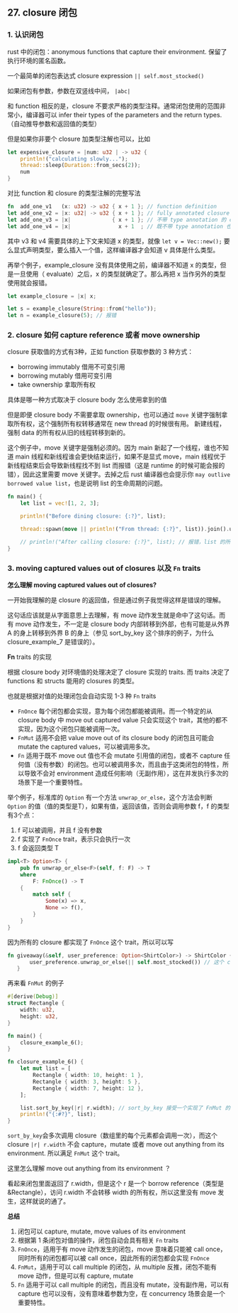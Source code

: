 ## 27. closure 闭包

### 1. 认识闭包

rust 中的闭包：anonymous functions that capture their environment. 保留了执行环境的匿名函数。

一个最简单的闭包表达式 closure expression `|| self.most_stocked()`

如果闭包有参数，参数在双竖线中间， `|abc|`

和 function 相反的是，closure 不要求严格的类型注释。通常闭包使用的范围非常小，编译器可以 infer their types of the parameters and the return types. （自动推导参数和返回值的类型）

但是如果你非要个 closure 加类型注解也可以，比如
```rust
let expensive_closure = |num: u32 | -> u32 {
    println!("calculating slowly...");
    thread::sleep(Duration::from_secs(2));
    num
}
```

对比 function 和 closure 的类型注解的完整写法

```rust
fn  add_one_v1   (x: u32) -> u32 { x + 1 }; // function definition
let add_one_v2 = |x: u32| -> u32 { x + 1 }; // fully annotated closure definition
let add_one_v3 = |x|             { x + 1 }; // 不带 type annotation 的 closure
let add_one_v4 = |x|               x + 1  ; // 既不带 type annotation 也不带 {}，因为这里 body 只有一句
```
其中 v3 和 v4 需要具体的上下文来知道 x 的类型，就像 `let v = Vec::new();` 要么显式声明类型，要么插入一个值，这样编译器才会知道 v 具体是什么类型。

再举个例子，example_closure 没有具体使用之前，编译器不知道 x 的类型，但是一旦使用（ evaluate）之后，x 的类型就确定了。那么再把 x 当作另外的类型使用就会报错。
```rust
let example_closure = |x| x;

let s = example_closure(String::from("hello"));
let n = example_closure(5); // 报错
```

### 2. closure 如何 capture reference 或者 move ownership

closure 获取值的方式有3种，正如 function 获取参数的 3 种方式：
- borrowing immutably 借用不可变引用
- borrowing mutably 借用可变引用
- take ownership 拿取所有权

具体是哪一种方式取决于 closure body 怎么使用拿到的值

但是即便 closure body 不需要拿取 ownership，也可以通过 `move` 关键字强制拿取所有权，这个强制所有权转移通常在 new thread 的时候很有用。
新建线程，强制 data 的所有权从旧的线程转移到新的。

这个例子中，move 关键字是强制必须的。因为 main 新起了一个线程，谁也不知道 main 线程和新线程谁会更快结束运行，如果不是显式 move，main 线程优于新线程结束后会导致新线程找不到 list 而报错（这是 runtime 的时候可能会报的错），因此这里需要 move 关键字。去掉之后 rust 编译器也会提示你 `may outlive borrowed value list`，也是说明 list 的生命周期的问题。

```rust
fn main() {
    let list = vec![1, 2, 3];

    println!("Before dining closure: {:?}", list);

    thread::spawn(move || println!("From thread: {:?}", list)).join().unwrap();

    // println!("After calling closure: {:?}", list); // 报错，list 的所有权已经被转移了
}
```

### 3. moving captured values out of closures 以及 `Fn` traits

**怎么理解 moving captured values out of closures?**

一开始我理解的是 closure 的返回值，但是通过例子我觉得这样是错误的理解。

这句话应该就是从字面意思上去理解，有 move 动作发生就是命中了这句话。而有 move 动作发生，不一定是 closure body 内部转移到外部，也有可能是从外界 A 的身上转移到外界 B 的身上（参见 sort_by_key 这个排序的例子，为什么 closure_example_7 是错误的）。

**Fn** traits 的实现

根据 closure body 对环境值的处理决定了 closure 实现的 traits. 而 traits 决定了 functions 和 structs 能用的 closures 的类型。

也就是根据对值的处理闭包会自动实现 1-3 种 `Fn` traits

- `FnOnce` 每个闭包都会实现，意为每个闭包都能被调用。而一个特定的从 closure body 中 move out captured value 只会实现这个 trait，其他的都不实现，因为这个闭包只能被调用一次。
- `FnMut` 适用不会把 value move out of its closure body 的闭包且可能会 mutate the captured values，可以被调用多次。
- `Fn` 适用于既不 move out 值也不会 mutate 引用值的闭包，或者不 capture 任何值（没有参数）的闭包。也可以被调用多次，而且由于这类闭包的特性，所以导致不会对 environment 造成任何影响（无副作用），这在并发执行多次的场景下是一个重要特性。

举个例子，标准库的 `Option` 有一个方法 `unwrap_or_else`，这个方法会判断 `Option` 的值（值的类型是T），如果有值，返回该值，否则会调用参数 f，f 的类型有3个点：

1. f 可以被调用，并且 f 没有参数
2. f 实现了 `FnOnce` trait，表示只会执行一次
3. f 会返回类型 T

```rust
impl<T> Option<T> {
    pub fn unwrap_or_else<F>(self, f: F) -> T
    where
        F: FnOnce() -> T
    {
        match self {
            Some(x) => x,
            None => f(),
        }
    }
}
```
因为所有的 closure 都实现了 `FnOnce` 这个 trait，所以可以写
```rust
fn giveaway(&self, user_preference: Option<ShirtColor>) -> ShirtColor {
       user_preference.unwrap_or_else(|| self.most_stocked()) // 这个 closure 没有参数，而且有返回值，实现了 FnOnce trait
   }
```

再来看 `FnMut` 的例子
```rust
#[derive(Debug)]
struct Rectangle {
    width: u32,
    height: u32,
}

fn main() {
    closure_example_6();
}

fn closure_example_6() {
    let mut list = [
        Rectangle { width: 10, height: 1 },
        Rectangle { width: 3, height: 5 },
        Rectangle { width: 7, height: 12 },
    ];

    list.sort_by_key(|r| r.width); // sort_by_key 接受一个实现了 FnMut 的 closure
    println!("{:#?}", list);
}
```
`sort_by_key`会多次调用 closure（数组里的每个元素都会调用一次），而这个 closure `|r| r.width` 不会 capture，mutate 或者 move out anything from its environment. 所以满足 `FnMut` 这个 trait。

这里怎么理解 move out anything from its environment ？

看起来闭包里面返回了 r.width，但是这个 r 是一个 borrow reference（类型是 &Rectangle），访问 r.width 不会转移 width 的所有权，所以这里没有 move 发生，这样就说的通了。

**总结**
1. 闭包可以 capture, mutate, move values of its environment
2. 根据第 1 条闭包对值的操作，闭包自动会具有相关 `Fn` traits
3. `FnOnce`，适用于有 move 动作发生的闭包，move 意味着只能被 call once，同时所有的闭包都可以被 call once，因此所有的闭包都会实现 `FnOnce`
4. `FnMut`，适用于可以 call multiple 的闭包，从 multiple 反推，闭包不能有 move 动作，但是可以有 capture, mutate
5. `Fn` 适用于可以 call multiple 的闭包，而且没有 mutate，没有副作用，可以有 capture 也可以没有，没有意味着参数为空，在 concurrency 场景会是一个重要特性。